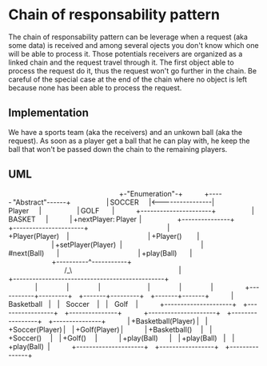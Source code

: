# Chain of responsability pattern #
The chain of responsability pattern can be leverage when a request (aka some data) is received and among several ojects you don't know which one will be able to process it. Those potentials receivers are organized as a linked chain and the request travel through it. The first object able to process the request do it, thus the request won't go further in the chain.
Be careful of the special case at the end of the chain where no object is left because none has been able to process the request.

## Implementation ##
We have a sports team (aka the receivers) and an unkown ball (aka the request).
As soon as a player get a ball that he can play with, he keep the ball that won't be passed down the chain to the remaining players.

## UML ##
                                                                                   
    +-"Enumeration"-+                 +----- "Abstract"------+                        
    | SOCCER        |<----------------|        Player        |                        
    | GOLF          |                 +----------------------+                        
    | BASKET        |                 | +nextPlayer: Player  |                        
    +---------------+                 +----------------------+                        
                                      | +Player(Player)      |                        
                                      | +Player()            |                        
                                      | +setPlayer(Player)   |                        
                                      | #next(Ball)          |                        
                                      | +play(Ball)          |                        
                                      +----------^-----------+                        
                                                /_\                                   
                                                 |                                    
                         +-----------------------------------------------+            
                         |                       |                       |            
                         |                       |                       |            
             +-----------+---------+     +-------+---------+     +-------+-------+    
             |      Basketball     |     |     Soccer      |     |     Golf      |    
             +---------------------+     +-----------------+     +---------------+    
             +---------------------+     +-----------------+     +---------------+    
             | +Basketball(Player) |     | +Soccer(Player) |     | +Golf(Player) |    
             | +Basketball()       |     | +Soccer()       |     | +Golf()       |    
             | +play(Ball)         |     | +play(Ball)     |     | +play(Ball)   |    
             +---------------------+     +-----------------+     +---------------+    
